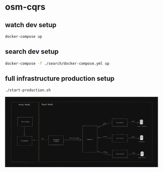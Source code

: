 # osm-cqrs

## watch dev setup

```bash
docker-compose up
```

## search dev setup

```bash
docker-compose -f ./search/docker-compose.yml up
```

## full infrastructure production setup

```bash
./start-production.sh
```

![](./docs/architecture.png)
